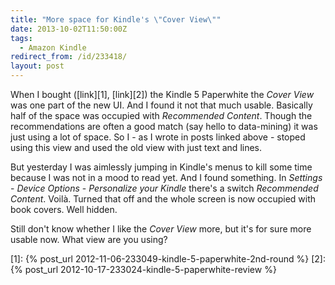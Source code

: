 ```yaml
---
title: "More space for Kindle's \"Cover View\""
date: 2013-10-02T11:50:00Z
tags:
  - Amazon Kindle
redirect_from: /id/233418/
layout: post
---
```

When I bought ([link][1], [link][2]) the Kindle 5 Paperwhite the _Cover View_ was one part of the new UI. And I found it not that much usable. Basically half of the space was occupied with _Recommended Content_. Though the recommendations are often a good match (say hello to data-mining) it was just using a lot of space. So I - as I wrote in posts linked above - stoped using this view and used the old view with just text and lines.

<!-- excerpt -->

But yesterday I was aimlessly jumping in Kindle's menus to kill some time because I was not in a mood to read yet. And I found something. In _Settings_ - _Device Options_ - _Personalize your Kindle_ there's a switch _Recommended Content_. Voilà. Turned that off and the whole screen is now occupied with book covers. Well hidden.

Still don't know whether I like the _Cover View_ more, but it's for sure more usable now. What view are you using?

[1]: {% post_url 2012-11-06-233049-kindle-5-paperwhite-2nd-round %}
[2]: {% post_url 2012-10-17-233024-kindle-5-paperwhite-review %}